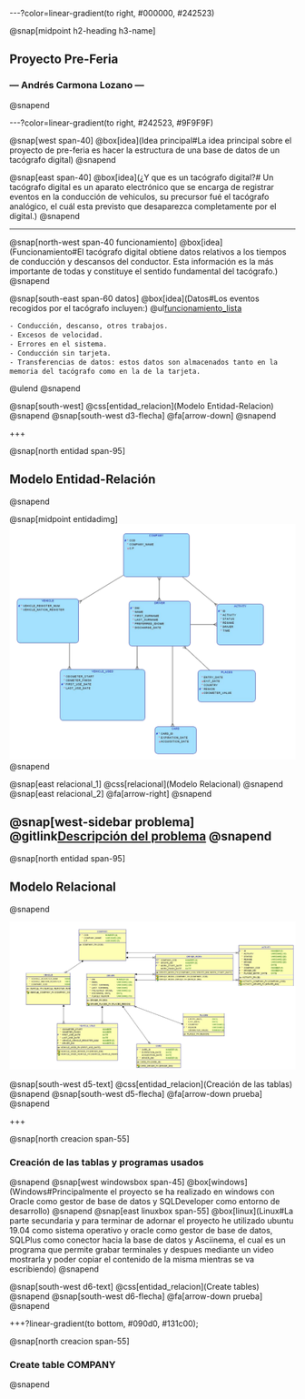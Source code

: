 ---?color=linear-gradient(to right, #000000, #242523)

@snap[midpoint h2-heading h3-name]
## Proyecto Pre-Feria
### &mdash; Andrés Carmona Lozano &mdash;
@snapend

---?color=linear-gradient(to right, #242523, #9F9F9F)

@snap[west span-40]
@box[idea](Idea principal#La idea principal sobre el proyecto de pre-feria es hacer la estructura de una base de datos de un tacógrafo digital)
@snapend

@snap[east span-40]
@box[idea](¿Y que es un tacógrafo digital?# Un tacógrafo digital es un aparato electrónico que se encarga de registrar eventos en la conducción de vehiculos, su precursor fué el tacógrafo analógico, el cuál esta previsto que desaparezca completamente por el digital.)
@snapend

---
@snap[north-west span-40 funcionamiento]
@box[idea](Funcionamiento#El tacógrafo digital obtiene datos relativos a los tiempos de conducción y descansos del conductor. Esta información es la más importante de todas y constituye el sentido fundamental del tacógrafo.)
@snapend

@snap[south-east span-60 datos]
@box[idea](Datos#Los eventos recogidos por el tacógrafo incluyen:)
@ul[funcionamiento_lista](false)

    - Conducción, descanso, otros trabajos.
    - Excesos de velocidad.
    - Errores en el sistema.
    - Conducción sin tarjeta.
    - Transferencias de datos: estos datos son almacenados tanto en la memoria del tacógrafo como en la de la tarjeta.
@ulend
@snapend

@snap[south-west]
@css[entidad_relacion](Modelo Entidad-Relacion)
@snapend
@snap[south-west d3-flecha]
@fa[arrow-down]
@snapend

+++

@snap[north entidad span-95]
## Modelo Entidad-Relación
@snapend

@snap[midpoint entidadimg]
![Modelo-Entidad_Relacion](src/images/modelo_entidad_relacion.jpg)
@snapend

@snap[east relacional_1]
@css[relacional](Modelo Relacional)
@snapend
@snap[east relacional_2]
@fa[arrow-right]
@snapend

@snap[west-sidebar problema]
@gitlink[Descripción del problema](src/statements/problema.md)
@snapend
---

@snap[north entidad span-95]
## Modelo Relacional
@snapend


![Modelo Relacional](src/images/modelo_relacional.jpg)


@snap[south-west d5-text]
@css[entidad_relacion](Creación de las tablas)
@snapend
@snap[south-west d5-flecha]
@fa[arrow-down prueba]
@snapend


+++

@snap[north creacion span-55]
### Creación de las tablas y programas usados
@snapend
@snap[west windowsbox span-45]
@box[windows](Windows#Principalmente el proyecto se ha realizado en windows con Oracle como gestor de base de datos y SQLDeveloper como entorno de desarrollo)
@snapend
@snap[east linuxbox span-55]
@box[linux](Linux#La parte secundaria y para terminar de adornar el proyecto he utilizado ubuntu 19.04 como sistema operativo y oracle como gestor de base de datos, SQLPlus como conector hacia la base de datos y Asciinema, el cual es un programa que permite grabar terminales y despues mediante un video mostrarla y poder copiar el contenido de la misma mientras se va escribiendo)
@snapend


@snap[south-west d6-text]
@css[entidad_relacion](Create tables)
@snapend
@snap[south-west d6-flecha]
@fa[arrow-down prueba]
@snapend

+++?linear-gradient(to bottom, #090d0, #131c00);

@snap[north creacion span-55]
### Create table COMPANY
@snapend

